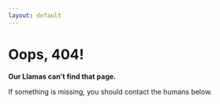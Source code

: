 ```yaml
---
layout: default
---
```


<main class="row  center  content">
    <h1>Oops, 404!</h1>
    <object style="height: 250px" data="{{ "/img/llamas/llama-work.svg" | relative_url }}" type="image/svg+xml"></object>
    <p><strong>Our Llamas can't find that page.</strong></p>
    <p>If something is missing, you should contact the humans below.</p>
</main>
